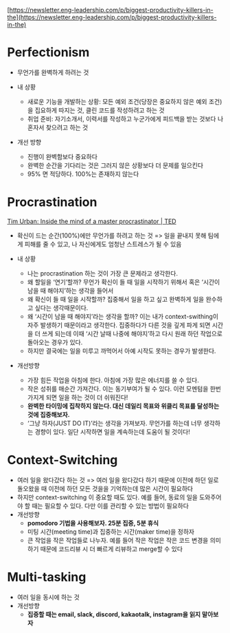 [https://newsletter.eng-leadership.com/p/biggest-productivity-killers-in-the](https://newsletter.eng-leadership.com/p/biggest-productivity-killers-in-the)
# Perfectionism

- 무언가를 완벽하게 하려는 것
- 내 상황
	- 새로운 기능을 개발하는 상황: 모든 예외 조건(당장은 중요하지 않은 예외 조건)을 집요하게 따지는 것, 클린 코드를 작성하려고 하는 것
	- 취업 준비: 자기소개서, 이력서를 작성하고 누군가에게 피드백을 받는 것보다 나 혼자서 찾으려고 하는 것

- 개선 방향
	- 진행이 완벽함보다 중요하다
	- 완벽한 순간을 기다리는 것은 그러지 않은 상황보다 더 문제를 일으킨다
	- 95% 면 적당하다. 100%는 존재하지 않는다

  
# Procrastination
[Tim Urban: Inside the mind of a master procrastinator | TED](https://youtu.be/gYpiT0dXhvA?si=zXRvVvLAkXGtN4_p)

- 확신이 드는 순간(100%)에만 무언가를 하려고 하는 것 => 일을 끝내지 못해 팀에게 피해를 줄 수 있고, 나 자신에게도 엄청난 스트레스가 될 수 있음
- 내 상황
	- 나는 procrastination 하는 것이 가장 큰 문제라고 생각한다.
	- 왜 할일을 ‘연기’할까? 무언가 확신이 들 때 일을 시작하기 위해서 혹은 ‘시간이 남을 때 해야지’하는 생각을 들어서
	- 왜 확신이 들 때 일을 시작할까? 집중해서 일을 하고 싶고 완벽하게 일을 완수하고 싶다는 생각때문이다.
	- 왜 ‘시간이 남을 때 해야지’라는 생각을 할까? 이는 내가 context-swithing이 자주 발생하기 때문이라고 생각한다. 집중하다가 다른 것을 깊게 파게 되면 시간을 더 쓰게 되는데 이때 ‘시간 날때 나중에 해야지’하고 다시 원래 하던 작업으로 돌아오는 경우가 있다.
	- 하지만 결국에는 일을 미루고 까먹어서 아예 시작도 못하는 경우가 발생한다.

- 개선방향
	- 가장 힘든 작업을 아침에 한다. 아침에 가장 많은 에너지를 쓸 수 있다.
	- 작은 성취를 매순간 가져간다. 이는 동기부여가 될 수 있다. 이런 모멘텀을 한번 가지게 되면 일을 하는 것이 더 쉬워진다!
	- **완벽한 타이밍에 집착하지 않는다. 대신 데일리 목표와 위클리 목표를 달성하는 것에 집중해보자.**
	- ‘그냥 하자(JUST DO IT)’라는 생각을 가져보자. 무언가를 하는데 너무 생각하는 경향이 있다. 일단 시작하면 일을 계속하는데 도움이 될 것이다!

  

# Context-Switching

- 여러 일을 왔다갔다 하는 것 => 여러 일을 왔다갔다 하기 때문에 이전에 하던 일로 돌오왔을 때 이전에 하던 모든 것을을 기억하는데 많은 시간이 필요하다
- 하지만 context-switching 이 중요할 때도 있다. 예를 들어, 동료의 일을 도와주어야 할 때는 필요할 수 있다. 다만 이를 관리할 수 있는 방법이 필요하다
- 개선방향
	- **pomodoro 기법을 사용해보자. 25분 집중, 5분 휴식**
	- 미팅 시간(meeting time)과 집중하는 시간(maker time)을 정하자
	- 큰 작업을 작은 작업들로 나누자. 예를 들어 작은 작업은 작은 코드 변경을 의미하기 때문에 코드리뷰 시 더 빠르게 리뷰하고 merge할 수 있다

  

# Multi-tasking

- 여러 일을 동시에 하는 것
- 개선방향
	- **집중할 때는 email, slack, discord, kakaotalk, instagram을 읽지 말아보자**